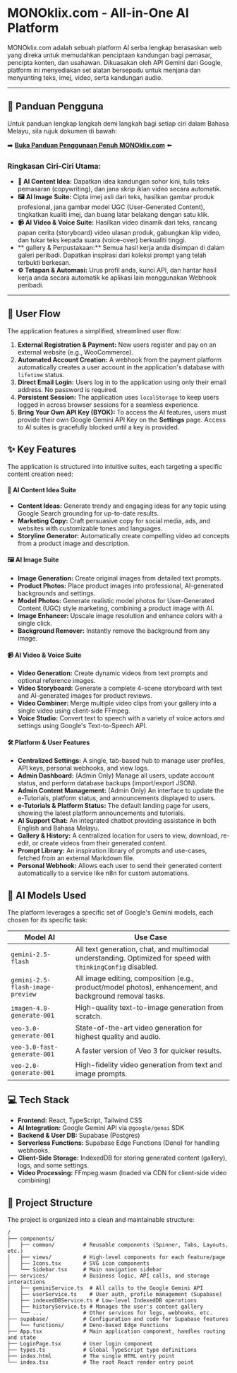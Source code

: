 # MONOklix.com - All-in-One AI Platform

MONOklix.com adalah sebuah platform AI serba lengkap berasaskan web yang direka untuk memudahkan penciptaan kandungan bagi pemasar, pencipta konten, dan usahawan. Dikuasakan oleh API Gemini dari Google, platform ini menyediakan set alatan bersepadu untuk menjana dan menyunting teks, imej, video, serta kandungan audio.

---

## 📖 **Panduan Pengguna**

Untuk panduan lengkap langkah demi langkah bagi setiap ciri dalam Bahasa Melayu, sila rujuk dokumen di bawah:

➡️ **[Buka Panduan Penggunaan Penuh MONOklix.com](./USER_GUIDE.md)** ⬅️

### **Ringkasan Ciri-Ciri Utama:**

*   **📝 AI Content Idea:** Dapatkan idea kandungan sohor kini, tulis teks pemasaran (copywriting), dan jana skrip iklan video secara automatik.
*   **🖼️ AI Image Suite:** Cipta imej asli dari teks, hasilkan gambar produk profesional, jana gambar model UGC (User-Generated Content), tingkatkan kualiti imej, dan buang latar belakang dengan satu klik.
*   **📹 AI Video & Voice Suite:** Hasilkan video dinamik dari teks, rancang papan cerita (storyboard) video ulasan produk, gabungkan klip video, dan tukar teks kepada suara (voice-over) berkualiti tinggi.
*   ** gallery & Perpustakaan:** Semua hasil kerja anda disimpan di dalam galeri peribadi. Dapatkan inspirasi dari koleksi prompt yang telah terbukti berkesan.
*   **⚙️ Tetapan & Automasi:** Urus profil anda, kunci API, dan hantar hasil kerja anda secara automatik ke aplikasi lain menggunakan Webhook peribadi.

---

## 🚀 User Flow

The application features a simplified, streamlined user flow:

1.  **External Registration & Payment:** New users register and pay on an external website (e.g., WooCommerce).
2.  **Automated Account Creation:** A webhook from the payment platform automatically creates a user account in the application's database with `lifetime` status.
3.  **Direct Email Login:** Users log in to the application using only their email address. No password is required.
4.  **Persistent Session:** The application uses `localStorage` to keep users logged in across browser sessions for a seamless experience.
5.  **Bring Your Own API Key (BYOK):** To access the AI features, users must provide their own Google Gemini API Key on the **Settings** page. Access to AI suites is gracefully blocked until a key is provided.

## ✨ Key Features

The application is structured into intuitive suites, each targeting a specific content creation need:

#### 📝 **AI Content Idea Suite**
- **Content Ideas:** Generate trendy and engaging ideas for any topic using Google Search grounding for up-to-date results.
- **Marketing Copy:** Craft persuasive copy for social media, ads, and websites with customizable tones and languages.
- **Storyline Generator:** Automatically create compelling video ad concepts from a product image and description.

#### 🖼️ **AI Image Suite**
- **Image Generation:** Create original images from detailed text prompts.
- **Product Photos:** Place product images into professional, AI-generated backgrounds and settings.
- **Model Photos:** Generate realistic model photos for User-Generated Content (UGC) style marketing, combining a product image with AI.
- **Image Enhancer:** Upscale image resolution and enhance colors with a single click.
- **Background Remover:** Instantly remove the background from any image.

#### 📹 **AI Video & Voice Suite**
- **Video Generation:** Create dynamic videos from text prompts and optional reference images.
- **Video Storyboard:** Generate a complete 4-scene storyboard with text and AI-generated images for product reviews.
- **Video Combiner:** Merge multiple video clips from your gallery into a single video using client-side FFmpeg.
- **Voice Studio:** Convert text to speech with a variety of voice actors and settings using Google's Text-to-Speech API.

#### 🛠️ **Platform & User Features**
- **Centralized Settings:** A single, tab-based hub to manage user profiles, API keys, personal webhooks, and view logs.
- **Admin Dashboard:** (Admin Only) Manage all users, update account status, and perform database backups (import/export JSON).
- **Admin Content Management:** (Admin Only) An interface to update the e-Tutorials, platform status, and announcements displayed to users.
- **e-Tutorials & Platform Status:** The default landing page for users, showing the latest platform announcements and tutorials.
- **AI Support Chat:** An integrated chatbot providing assistance in both English and Bahasa Melayu.
- **Gallery & History:** A centralized location for users to view, download, re-edit, or create videos from their generated content.
- **Prompt Library:** An inspiration library of prompts and use-cases, fetched from an external Markdown file.
- **Personal Webhook:** Allows each user to send their generated content automatically to a service like n8n for custom automations.

## 🤖 AI Models Used

The platform leverages a specific set of Google's Gemini models, each chosen for its specific task:

| Model AI                         | Use Case                                                                                                    |
| -------------------------------- | ----------------------------------------------------------------------------------------------------------- |
| `gemini-2.5-flash`               | All text generation, chat, and multimodal understanding. Optimized for speed with `thinkingConfig` disabled.  |
| `gemini-2.5-flash-image-preview` | All image editing, composition (e.g., product/model photos), enhancement, and background removal tasks.       |
| `imagen-4.0-generate-001`        | High-quality text-to-image generation from scratch.                                                         |
| `veo-3.0-generate-001`           | State-of-the-art video generation for highest quality and audio.                                            |
| `veo-3.0-fast-generate-001`      | A faster version of Veo 3 for quicker results.                                                              |
| `veo-2.0-generate-001`           | High-fidelity video generation from text and image prompts.                                                 |


## 💻 Tech Stack

- **Frontend:** React, TypeScript, Tailwind CSS
- **AI Integration:** Google Gemini API via `@google/genai` SDK
- **Backend & User DB:** Supabase (Postgres)
- **Serverless Functions:** Supabase Edge Functions (Deno) for handling webhooks.
- **Client-Side Storage:** IndexedDB for storing generated content (gallery), logs, and some settings.
- **Video Processing:** FFmpeg.wasm (loaded via CDN for client-side video combining)

## 📂 Project Structure

The project is organized into a clean and maintainable structure:

```
/
├── components/
│   ├── common/         # Reusable components (Spinner, Tabs, Layouts, etc.)
│   ├── views/          # High-level components for each feature/page
│   ├── Icons.tsx       # SVG icon components
│   └── Sidebar.tsx     # Main navigation sidebar
├── services/           # Business logic, API calls, and storage interactions
│   ├── geminiService.ts  # All calls to the Google Gemini API
│   ├── userService.ts    # User auth, profile management (Supabase)
│   ├── indexedDBService.ts # Low-level IndexedDB operations
│   ├── historyService.ts # Manages the user's content gallery
│   └── ...             # Other services for logs, webhooks, etc.
├── supabase/           # Configuration and code for Supabase features
│   └── functions/      # Deno-based Edge Functions
├── App.tsx             # Main application component, handles routing and state
├── LoginPage.tsx       # User login component
├── types.ts            # Global TypeScript type definitions
├── index.html          # The single HTML entry point
└── index.tsx           # The root React render entry point
```